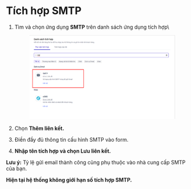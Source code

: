 # Tích hợp SMTP

1.  Tìm và chọn ứng dụng **SMTP** trên danh sách ứng dụng tích hợp\


    <figure><img src="../../.gitbook/assets/image (359).png" alt=""><figcaption></figcaption></figure>
2. Chọn **Thêm liên kết.**
3. Điền đầy đủ thông tin cấu hình SMTP vào form.
4. **Nhập tên tích hợp và chọn Lưu liên kết.**

**Lưu ý:** Tỷ lệ gửi email thành công cũng phụ thuộc vào nhà cung cấp SMTP của bạn.

**Hiện tại hệ thống không giới hạn số tích hợp SMTP.**
